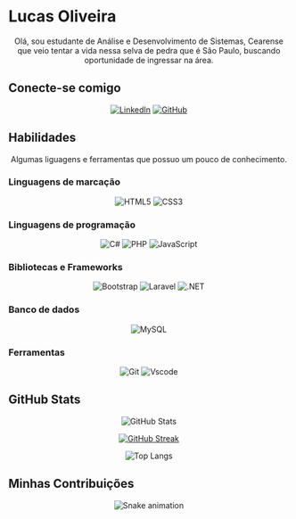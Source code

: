 # Lucas Oliveira
<div align=center>

Olá, sou estudante de Análise e Desenvolvimento de Sistemas, Cearense que veio tentar a vida nessa selva de pedra que é São Paulo, buscando oportunidade de ingressar na área.

</div>

## Conecte-se comigo
<div align=center>

[![LinkedIn](https://img.shields.io/badge/LinkedIn-0077B5?style=for-the-badge&logo=linkedin&logoColor=white)](https://www.linkedin.com/in/lucas-oliveira11/)
[![GitHub](https://img.shields.io/badge/GitHub-100000?style=for-the-badge&logo=github&logoColor=white)](https://github.com/lucas11oliveira)

</div>

## Habilidades

<div align=center>

Algumas liguagens e ferramentas que possuo um pouco de conhecimento.

</div>

### Linguagens de marcação

<div align=center>

![HTML5](https://img.shields.io/badge/HTML5-E34F26?style=for-the-badge&logo=html5&logoColor=white)
![CSS3](https://img.shields.io/badge/CSS3-1572B6?style=for-the-badge&logo=css3&logoColor=white)

</div>

### Linguagens de programação

<div align=center>

![C#](https://img.shields.io/badge/C%23-239120?style=for-the-badge&logo=c-sharp&logoColor=white)
![PHP](https://img.shields.io/badge/PHP-777BB4?style=for-the-badge&logo=php&logoColor=white)
![JavaScript](https://img.shields.io/badge/JavaScript-F7DF1E?style=for-the-badge&logo=javascript&logoColor=black)

</div>

### Bibliotecas e Frameworks

<div align=center>

![Bootstrap](https://img.shields.io/badge/-boostrap-0D1117?style=for-the-badge&logo=bootstrap&labelColor=0D1117)
![Laravel](https://img.shields.io/badge/laravel-%23FF2D20.svg?style=for-the-badge&logo=laravel&logoColor=white)
![.NET](https://img.shields.io/badge/.NET-5C2D91?style=for-the-badge&logo=.net&logoColor=white)

</div>

### Banco de dados

<div align=center>

![MySQL](https://img.shields.io/badge/MySQL-00000F?style=for-the-badge&logo=mysql&logoColor=white)

</div>

### Ferramentas

<div align=center>

![Git](https://img.shields.io/badge/GIT-E44C30?style=for-the-badge&logo=git&logoColor=white)
![Vscode](https://img.shields.io/badge/Vscode-007ACC?style=for-the-badge&logo=visual-studio-code&logoColor=white)

</div>

## GitHub Stats

<div align=center>

![GitHub Stats](https://github-readme-stats.vercel.app/api?username=lucas11oliveira&theme=transparent&bg_color=000&border_color=30A3DC&show_icons=true&icon_color=30A3DC&title_color=E94D5F&text_color=FFF)

[![GitHub Streak](https://streak-stats.demolab.com/?user=lucas11oliveira&theme=bear&background=000&border=30A3DC&dates=FFF)](https://git.io/streak-stats)

![Top Langs](https://github-readme-stats-git-masterrstaa-rickstaa.vercel.app/api/top-langs/?username=lucas11oliveira&bg_color=000&border_color=30A3DC&title_color=E94D5F&text_color=FFF)

</div>

## Minhas Contribuições

<div align=center>

![Snake animation](https://github.com/LuigiGF/LuigiGF/blob/output/github-contribution-grid-snake.svg)

</div>
